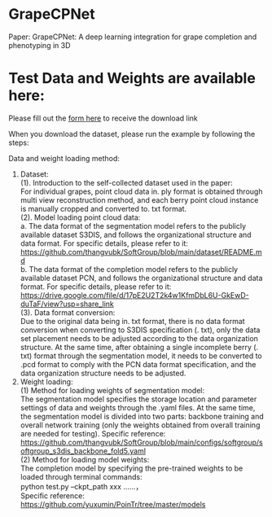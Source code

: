# GrapeCPNet
Paper: GrapeCPNet: A deep learning integration for grape completion and phenotyping in 3D  

# Test Data and Weights are available here:
Please fill out the [form here](https://forms.gle/dDQwvTrHGtZebAG59) to receive the download link

When you download the dataset, please run the example by following the steps: 

Data and weight loading method:  
1. Dataset:  
(1). Introduction to the self-collected dataset used in the paper:  
For individual grapes, point cloud data in. ply format is obtained through multi view reconstruction method, and each berry point cloud instance is manually cropped and converted to. txt format.  
(2). Model loading point cloud data:  
a. The data format of the segmentation model refers to the publicly available dataset S3DIS, and follows the organizational structure and data format. For specific details, please refer to it:  
https://github.com/thangvubk/SoftGroup/blob/main/dataset/README.md  
b. The data format of the completion model refers to the publicly available dataset PCN, and follows the organizational structure and data format. For specific details, please refer to it:  
https://drive.google.com/file/d/17pE2U2T2k4w1KfmDbL6U-GkEwD-duTaF/view?usp=share_link  
(3). Data format conversion:  
Due to the original data being in. txt format, there is no data format conversion when converting to S3DIS specification (. txt), only the data set placement needs to be adjusted according to the data organization structure. At the same time, after obtaining a single incomplete berry (. txt) format through the segmentation model, it needs to be converted to .pcd format to comply with the PCN data format specification, and the data organization structure needs to be adjusted.  
3. Weight loading:  
(1) Method for loading weights of segmentation model:  
The segmentation model specifies the storage location and parameter settings of data and weights through the .yaml files. At the same time, the segmentation model is divided into two parts: backbone training and overall network training (only the weights obtained from overall training are needed for testing). Specific reference:  
https://github.com/thangvubk/SoftGroup/blob/main/configs/softgroup/softgroup_s3dis_backbone_fold5.yaml  
(2) Method for loading model weights:  
The completion model by specifying the pre-trained weights to be loaded through terminal commands:  
python test.py –ckpt_path xxx ……，  
Specific reference:  
https://github.com/yuxumin/PoinTr/tree/master/models  

